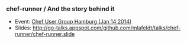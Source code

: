 ### chef-runner / And the story behind it

* Event: [Chef User Group Hamburg (Jan 14 2014)](http://www.meetup.com/Chef-User-Group-Hamburg/events/156393872/)
* Slides: http://go-talks.appspot.com/github.com/mlafeldt/talks/chef-runner/chef-runner.slide
